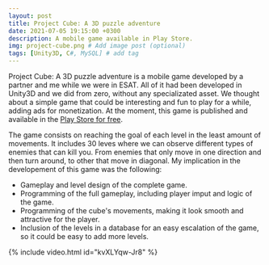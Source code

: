 ```yaml
---
layout: post
title: Project Cube: A 3D puzzle adventure
date: 2021-07-05 19:15:00 +0300
description: A mobile game available in Play Store.
img: project-cube.png # Add image post (optional)
tags: [Unity3D, C#, MySQL] # add tag
---
```

Project Cube: A 3D puzzle adventure is a mobile game developed by a partner and me while we were in ESAT. All of it had been developed in Unity3D and we did from zero, without any specializated asset. We thought about a simple game that could be interesting and fun to play for a while, adding ads for monetization. At the moment, this game is published and available in the <a href="https://play.google.com/store/apps/details?id=com.ThreeAmTeam.ProjectCube3D">Play Store for free</a>. 

The game consists on reaching the goal of each level in the least amount of movements. It includes 30 leves where we can observe different types of enemies that can kill you. From enemies that only move in one direction and then turn around, to other that move in diagonal. My implication in the developement of this game was the following:

* Gameplay and level design of the complete game.
* Programming of the full gameplay, including player imput and logic of the game.
* Programming of the cube's movements, making it look smooth and attractive for the player.
* Inclusion of the levels in a database for an easy escalation of the game, so it could be easy to add more levels.


{% include video.html id="kvXLYqw-Jr8" %}

